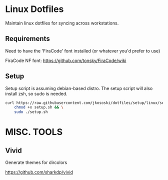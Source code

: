 # Linux Dotfiles

Maintain linux dotfiles for syncing across workstations.

## Requirements

Need to have the 'FiraCode' font installed (or whatever you'd prefer to use)

FiraCode NF font:  https://github.com/tonsky/FiraCode/wiki

## Setup

Setup script is assuming debian-based distro.
The setup script will also install zsh, so sudo is needed.

```bash
curl https://raw.githubusercontent.com/jkososki/dotfiles/setup/linux/setup.sh -o setup.sh && \ 
    chmod +x setup.sh && \
    sudo ./setup.sh
```

# MISC. TOOLS

## Vivid
Generate themes for dircolors

https://github.com/sharkdp/vivid <br>

